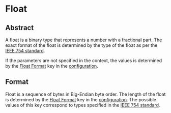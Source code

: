# Float

## Abstract

A float is a binary type that represents a number with a fractional part. The exact format of the float is determined by the type of the float as per the [IEEE 754 standard](https://ieeexplore.ieee.org/document/8766229).

If the parameters are not specified in the context, the values is determined by the [Float Format](/configuration/Float%20Format.md) key in the [configuration](/configuration/Configuration.md#configuration-table).

## Format

Float is a sequence of bytes in Big-Endian byte order. The length of the float is determined by the [Float Format](/configuration/Float%20Format.md) key in the [configuration](/configuration/Configuration.md#configuration-table). The possible values of this key correspond to types specified in the [IEEE 754 standard](https://ieeexplore.ieee.org/document/8766229).